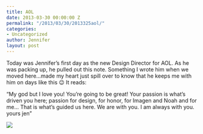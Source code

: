 ```yaml
---
title: AOL
date: 2013-03-30 00:00:00 Z
permalink: "/2013/03/30/2013325aol/"
categories:
- Uncategorized
author: Jennifer
layout: post
---
```


Today was Jennifer&#8217;s first day as the new Design Director for AOL. As he was packing up, he pulled out this note. Something I wrote him when we moved here&#8230;made my heart just spill over to know that he keeps me with him on days like this 😉 It reads:

&#8220;My god but I love you! You&#8217;re going to be great! Your passion is what&#8217;s driven you here; passion for design, for honor, for Imagen and Noah and for me&#8230; That is what&#8217;s guided us here. We are with you. I am always with you. yours jen&#8221; &nbsp;

![](http://static1.squarespace.com/static/50db6bb3e4b015296cd43789/50dfa5b1e4b0dc6320e0b5ea/51507d13e4b0910b24425152/1364229396439/iphone-20130325122753-0.jpg)
